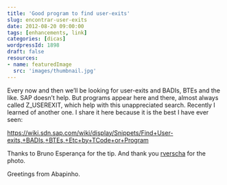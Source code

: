 ```yaml
---
title: 'Good program to find user-exits'
slug: encontrar-user-exits
date: 2012-08-20 09:00:00
tags: [enhancements, link]
categories: [dicas]
wordpressId: 1898
draft: false
resources:
- name: featuredImage
  src: 'images/thumbnail.jpg'
---
```

Every now and then we’ll be looking for user-exits and BADIs, BTEs and the like. SAP doesn’t help. But programs appear here and there, almost always called Z_USEREXIT, which help with this unappreciated search. Recently I learned of another one. I share it here because it is the best I have ever seen:

<https://wiki.sdn.sap.com/wiki/display/Snippets/Find+User-exits,+BADIs,+BTEs,+Etc+by+TCode+or+Program>

Thanks to Bruno Esperança for the tip.
And thank you [rverscha][1] for the photo.

Greetings from Abapinho.

   [1]: https://www.flickr.com/photos/rodrigo_verschae/3709407548/
